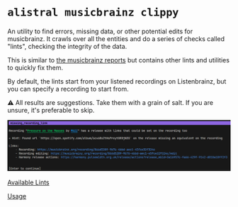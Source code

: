 # `alistral musicbrainz clippy`

An utility to find errors, missing data, or other potential edits for musicbrainz.
It crawls over all the entities and do a series of checks called "lints", checking the integrity of the data.

This is similar to [the musicbrainz reports](https://musicbrainz.org/reports) but contains other lints and utilities to quickly fix them.

By default, the lints start from your listened recordings on Listenbrainz, but you can specify a recording to start from.

⚠️ All results are suggestions. Take them with a grain of salt. If you are unsure, it's preferable to skip.

![Preview of the tool](./clippy.png)

[Available Lints](./lints.md)

[Usage](../CommandLineHelp.md#alistral-musicbrainz-clippy)